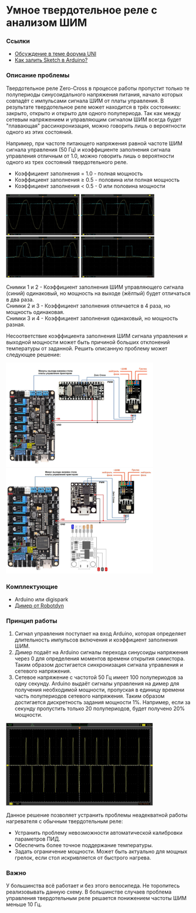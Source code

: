 # Умное твердотельное реле с анализом ШИМ

### Ссылки
- [Обсуждение в теме форума UNI](https://forum.uni-3d.ru/viewtopic.php?t=527)
- [Как залить Sketch в Arduino?](https://alexgyver.ru/arduino-first)

### Описание проблемы
Твердотельное реле Zero-Cross в процессе работы пропустит только те полупериоды синусоидального напряжения питания, начало которых совпадёт с импульсами сигнала ШИМ от платы управления. В результате твердотельное реле может находится в трёх состояниях: закрыто, открыто и открыто для одного полупериода. Так как между сетевым напряжением и управляющим сигналом ШИМ всегда будет "плавающая" рассинхронизация, можно говорить лишь о вероятности одного из этих состояний.

Например, при частоте питающего напряжения равной частоте ШИМ сигнала управления (50 Гц) и коэффициенте заполнения сигнала управления отличным от 1.0, можно говорить лишь о вероятности одного из трех состояний твердотельного реле.
- Коэффициент заполнения = 1.0 - полная мощность
- Коэффициент заполнения ≥ 0.5 - половина или полная мощность
- Коэффициент заполнения < 0.5 - 0 или половина мощности

<img src="https://github.com/demonlibra/smart_ssr/blob/master/oscilloscope/1.jpg" width="200"> <img src="https://github.com/demonlibra/smart_ssr/blob/master/oscilloscope/2.jpg" width="200"> <img src="https://github.com/demonlibra/smart_ssr/blob/master/oscilloscope/3.jpg" width="200"> <img src="https://github.com/demonlibra/smart_ssr/blob/master/oscilloscope/4.jpg" width="200">

Снимки 1 и 2 - Коэффициент заполнения ШИМ управляющего сигнала (синий) одинаковый, но мощность на выходе (жёлтый) будет отличаться в два раза.  
Снимки 2 и 3 - Коэффициент заполнения отличается в 4 раза, но мощность одинаковая.  
Снимки 3 и 4 - Коэффициент заполнения одинаковый, но мощность разная.  

Несоответствие коэффициента заполнения ШИМ сигнала управления и выходной мощности может быть причиной больших отклонений температуры от заданной. 
Решить описанную проблему может следующее решение:

<img src="https://github.com/demonlibra/smart_ssr/blob/master/arduino/smart_ssr_arduino.jpg" width="400"> <img src="https://github.com/demonlibra/smart_ssr/blob/master/digispark/smart_ssr_digispark.jpg" width="400">

### Комплектующие
- Arduino или digispark
- [Димер от Robotdyn](https://robotdyn.aliexpress.ru/store/1950989/search?origin=n&SortType=new_desc&SearchText=dimmer)

### Принцип работы
1. Сигнал управления поступает на вход Arduino, которая определяет длительность импульсов включения и коэффициент заполнения ШИМ.
2. Димер подаёт на Arduino сигналы перехода синусоиды напряжения через 0 для определения моментов времени открытия симистора. Таким образом достигается синхронизация сигнала управления и сетевого напряжения.
3. Сетевое напряжение с частотой 50 Гц имеет 100 полупериодов за одну секунду. Arduino выдаёт сигналы управления на димер для получения необходимой мощности, пропуская в единицу времени часть полупериодов сетевого напряжения. Таким образом достигается дискретность задания мощности 1%. Например, если за секунду пропустить только 20 полупериодов, будет получено 20% мощности.

<img src="https://github.com/demonlibra/smart_ssr/blob/master/oscilloscope/5.jpg" width="400">

Данное решение позволяет устранить проблемы неадекватной работы нагревателя с обычным твердотельным реле:
- Устранить проблему невозможности автоматической калибровки параметров ПИД.
- Обеспечить более точное поддержание температуры.
- Задать ограничение мощности. Может быть актуально для мощных грелок, если стол искривляется от быстрого нагрева.

### Важно
У большинства всё работает и без этого велосипеда. Не торопитесь реализовывать данную схему.
В большинстве случаев проблема управления твердотельным реле решается понижением частоты ШИМ меньше 10 Гц.
